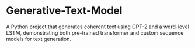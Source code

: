 # Generative-Text-Model
A Python project that generates coherent text using GPT-2 and a word-level LSTM, demonstrating both pre-trained transformer and custom sequence models for text generation.
